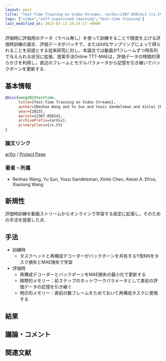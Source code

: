 ```yaml
---
layout: post
title: "Test-Time Training on Video Streams. (arXiv:2307.05014v1 [cs.CV])"
tags: ["video","self-supervised learning","test-time training"]
last_modified_at: 2023-07-13 19:24:17 +0900
---
```


評価時に評価用のデータ（ラベル無し）を使って訓練することで精度を上げる評価時訓練の論文．評価データがバッチで，またはiidなサンプリングによって得られることを前提とする従来研究に対し，本論文では動画が1フレームずつ時系列で与えられる状況に拡張．提案手法Online TTT-MAEは，評価データの時間的滑らかさを利用し，直近のフレームとモデルパラメータから記憶を引き継いでバックボーンを更新する．

## 基本情報

```bibtex
@misc{wang2023testtime,
      title={Test-Time Training on Video Streams}, 
      author={Renhao Wang and Yu Sun and Yossi Gandelsman and Xinlei Chen and Alexei A. Efros and Xiaolong Wang},
      year={2023},
      eprint={2307.05014},
      archivePrefix={arXiv},
      primaryClass={cs.CV}
}
```

### 論文リンク

[arXiv](https://ift.tt/3AygVzH) / [Project Page](https://video-ttt.github.io/)

### 著者・所属

* Renhao Wang, Yu Sun, Yossi Gandelsman, Xinlei Chen, Alexei A. Efros, Xiaolong Wang

## 新規性

評価時訓練を動画ストリームからオンラインで学習する設定に拡張し，そのための手法を提案した点．

## 手法

* 訓練時
    * タスクヘッドと再構成デコーダーがバックボーンを共有するY型NNをタスク損失とMAE損失で学習
* 評価時
    * 再構成デコーダーとバックボーンをMAE損失の最小化で更新する
    * 暗黙的メモリー：前ステップのネットワークパラメータとして直前の評価データの記憶を引き継ぐ
    * 明示的メモリー：直前の数フレームをためておいて再構成タスクに使用する

## 結果

## 議論・コメント

## 関連文献
